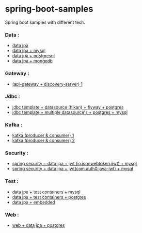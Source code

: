 # spring-boot-samples

Spring boot samples with different tech.

### Data :

- [data jpa](/data/data-jpa)
- [data jpa + mysql](/data/data-jpa-mysql)
- [data jpa + postgresql](/data/data-jpa-postgresql)
- [data jpa + mongodb](/data/data-mongodb)
  <br>

### Gateway :

- [(api-gateway + discovery-server) 1](gateway/gateway-01)
  <br>

### Jdbc :

- [jdbc template + datasource (hikari) + flyway + postgres](/jdbc/jdbc-template-01)
- [jdbc template + multiple datasource's + postgres + mysql](/jdbc/jdbc-template-02)
  <br>

### Kafka :

- [kafka (producer & consumer) 1](/kafka/kafka-01)
- [kafka (producer & consumer) 2](/kafka/kafka-02)
  <br>

### Security :

- [spring security + data jpa + jwt (io.jsonwebtoken.jjwt) + mysql](/security/jwt-01)
- [spring security + data jpa + jwt(com.auth0.java-jwt) + mysql](/security/jwt-02)
  <br>

### Test :

- [data jpa + test containers + mysql](/test/test-container-mysql)
- [data jpa + test containers + postgres](/test/test-container-postgres)
- [data jpa + embedded](/test/test-embedded)
  <br>

### Web :

- [web + data jpa + postgres](/web/rest-01)

